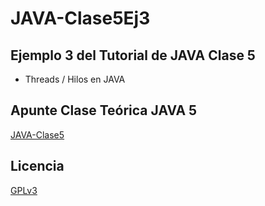 # JAVA-Clase5Ej3
## Ejemplo 3 del Tutorial de JAVA Clase 5

  * Threads / Hilos en JAVA

## Apunte Clase Teórica JAVA 5
[JAVA-Clase5](https://profmatiasgarcia.com.ar/uploads/tutoriales/ClaseTeoricaJAVA5.pdf)

## Licencia
[GPLv3](https://www.gnu.org/licenses/gpl-3.0.en.html)
